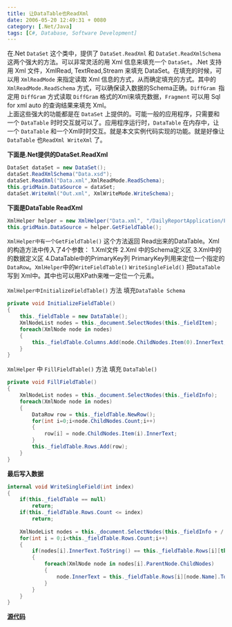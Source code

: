 ```yaml
---
title: 让DataTable也ReadXml
date: 2006-05-20 12:49:31 + 0080
category: [.Net/Java]
tags: [C#, Database, Software Development]
---
```


在.Net `DataSet` 这个类中，提供了 `DataSet.ReadXml` 和 `DataSet.ReadXmlSchema` 这两个强大的方法。可以非常灵活的用 Xml 信息来填充一个 `DataSet`。.Net 支持用 Xml 文件，XmlRead, TextRead,Stream 来填充 DataSet。在填充的时候，可以用 `XmlReadMode` 来指定读取 Xml 信息的方式，从而确定填充的方式。其中的 `XmlReadMode.ReadSchema` 方式，可以确保读入数据的Schema正确。`DiffGram `指定用 `DiffGram` 方式读取 `DiffGram` 格式的Xml来填充数据，`Fragment` 可以用 Sql for xml auto 的查询结果来填充 Xml。  
上面这些强大的功能都是在 `DataSet` 上提供的。可能一般的应用程序，只需要和一个 `DataTable` 时时交互就可以了。应用程序运行时，`DataTable` 在内存中，让一个 `DataTable` 和一个Xml时时交互。就是本文实例代码实现的功能。就是好像让`DataTable` 也`ReadXml WriteXml` 了。  

 **下面是.Net提供的DataSet.ReadXml**  

```c#
DataSet dataSet = new DataSet();  
dataSet.ReadXmlSchema("Data.xsd");  
dataSet.ReadXml("Data.xml",XmlReadMode.ReadSchema);  
this.gridMain.DataSource = dataSet;  
dataSet.WriteXml("Out.xml", XmlWriteMode.WriteSchema);  
```

 **下面是DataTable ReadXml**  

```c#
XmlHelper helper = new XmlHelper("Data.xml", "/DailyReportApplication/FieldItem", "/DailyReportApplication/FieldInfo", 0);  
this.gridMain.DataSource = helper.GetFieldTable();  
```
`XmlHelper中有一个GetFieldTable()` 这个方法返回 Read出来的DataTable。Xml的构造方法中传入了4个参数：
1.Xml文件 
2.Xml 中的Schema定义区 
3.Xml中的的数据定义区 
4.DataTable中的PrimaryKey列
PrimaryKey列用来定位一个指定的`DataRow`。`XmlHelper`中的`WriteFieldTable()` `WriteSingleField()` 把`DataTable` 写到 Xml中。其中也可以用XPath来唯一定位一个元素。  

`XmlHelper中InitializeFieldTable()` 方法 填充`DataTable Schema`  
```c#
private void InitializeFieldTable()  
{  
    this._fieldTable = new DataTable();  
    XmlNodeList nodes = this._document.SelectNodes(this._fieldItem);  
    foreach(XmlNode node in nodes)  
    {  
        this._fieldTable.Columns.Add(node.ChildNodes.Item(0).InnerText, System.Type.GetType(node.ChildNodes.Item(1).InnerText));  
    }  
}  
```

`XmlHelper` 中 `FillFieldTable()` 方法 填充 `DataTable()`  

```c#    
private void FillFieldTable()  
{  
    XmlNodeList nodes = this._document.SelectNodes(this._fieldInfo);  
    foreach(XmlNode node in nodes)  
    {  
        DataRow row = this._fieldTable.NewRow();  
        for(int i=0;i<node.ChildNodes.Count;i++)  
        {  
            row[i] = node.ChildNodes.Item(i).InnerText;  
        }  
        this._fieldTable.Rows.Add(row);  
    }  
}  
```

**最后写入数据**
```c#  
internal void WriteSingleField(int index)  
{  
    if(this._fieldTable == null)
        return;  
    if(this._fieldTable.Rows.Count <= index)  
        return;  
    
    XmlNodeList nodes = this._document.SelectNodes(this._fieldInfo + / + this._fieldTable.Columns[this._uniqueColumnIndex].ColumnName);  
    for(int i = 0;i<this._fieldTable.Rows.Count;i++)  
    {  
        if(nodes[i].InnerText.ToString() == this._fieldTable.Rows[i][this._uniqueColumnIndex].ToString())  
        {  
            foreach(XmlNode node in nodes[i].ParentNode.ChildNodes)  
            {  
                node.InnerText = this._fieldTable.Rows[i][node.Name].ToString();  
            }  
        }  
    }  
}  
```

[**源代码**](/assets/attachments/2006/05/21_100044_41s7DataSetDataTable.rar)
